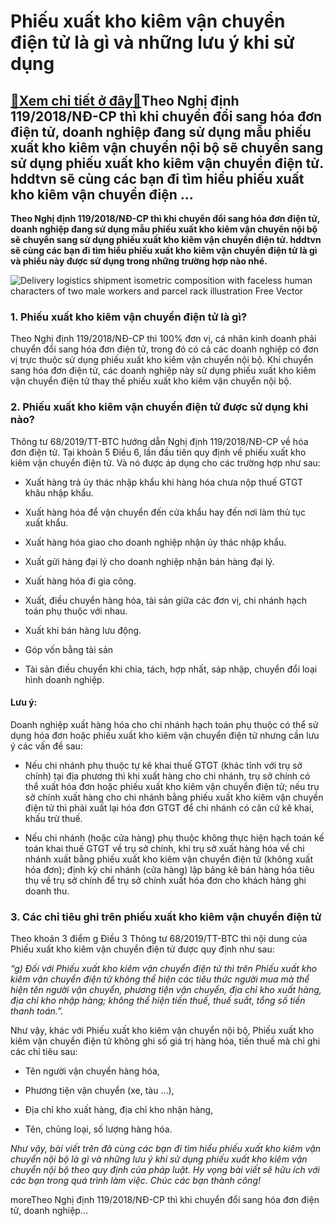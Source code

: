 Phiếu xuất kho kiêm vận chuyển điện tử là gì và những lưu ý khi sử dụng
=======================================================================

[:gift:Xem chi tiết ở đây:gift:](https://hddtvn.com/phieu-xuat-kho-kiem-van-chuyen-dien-tu-la-gi-va-nhung-luu-y-khi-su-dung/)Theo Nghị định 119/2018/NĐ-CP thì khi chuyển đổi sang hóa đơn điện tử, doanh nghiệp đang sử dụng mẫu phiếu xuất kho kiêm vận chuyển nội bộ sẽ chuyển sang sử dụng phiếu xuất kho kiêm vận chuyển điện tử. hddtvn sẽ cùng các bạn đi tìm hiểu phiếu xuất kho kiêm vận chuyển điện …
----------------------------------------------------------------------------------------------------------------------------------------------------------------------------------------------------------------------------------------------------------------------------------

**Theo Nghị định 119/2018/NĐ-CP thì khi chuyển đổi sang hóa đơn điện tử, doanh nghiệp đang sử dụng mẫu phiếu xuất kho kiêm vận chuyển nội bộ sẽ chuyển sang sử dụng phiếu xuất kho kiêm vận chuyển điện tử. hddtvn sẽ cùng các bạn đi tìm hiểu phiếu xuất kho kiêm vận chuyển điện tử là gì và phiếu này được sử dụng trong những trường hợp nào nhé.**


![Delivery logistics shipment isometric composition with faceless human characters of two male workers and parcel rack illustration Free Vector](https://hddtvn.com/wp-content/uploads/2021/01/delivery-logistics-shipment-isometric-composition-with-faceless-human-characters-two-male-workers-parcel-rack-illustration_1284-29116.jpg)


### 1. Phiếu xuất kho kiêm vận chuyển điện tử là gì?


Theo Nghị định 119/2018/NĐ-CP thì 100% đơn vị, cá nhân kinh doanh phải chuyển đổi sang hóa đơn điện tử, trong đó có cả các doanh nghiệp có đơn vị trực thuộc sử dụng phiếu xuất kho kiêm vận chuyển nội bộ. Khi chuyển sang hóa đơn điện tử, các doanh nghiệp này sử dụng phiếu xuất kho kiêm vận chuyển điện tử thay thế phiếu xuất kho kiêm vận chuyển nội bộ.


### 2. Phiếu xuất kho kiêm vận chuyển điện tử được sử dụng khi nào?


Thông tư 68/2019/TT-BTC hướng dẫn Nghị định 119/2018/NĐ-CP về hóa đơn điện tử. Tại khoản 5 Điều 6, lần đầu tiên quy định về phiếu xuất kho kiêm vận chuyển điện tử. Và nó được áp dụng cho các trường hợp như sau:




* Xuất hàng trả ủy thác nhập khẩu khi hàng hóa chưa nộp thuế GTGT khâu nhập khẩu.

* Xuất hàng hóa để vận chuyển đến cửa khẩu hay đến nơi làm thủ tục xuất khẩu.

* Xuất hàng hóa giao cho doanh nghiệp nhận ủy thác nhập khẩu.

* Xuất gửi hàng đại lý cho doanh nghiệp nhận bán hàng đại lý.

* Xuất hàng hóa đi gia công.

* Xuất, điều chuyển hàng hóa, tài sản giữa các đơn vị, chi nhánh hạch toán phụ thuộc với nhau.

* Xuất khi bán hàng lưu động.

* Góp vốn bằng tài sản

* Tài sản điều chuyển khi chia, tách, hợp nhất, sáp nhập, chuyển đổi loại hình doanh nghiệp.



#### Lưu ý:


Doanh nghiệp xuất hàng hóa cho chi nhánh hạch toán phụ thuộc có thể sử dụng hóa đơn hoặc phiếu xuất kho kiêm vận chuyển điện tử nhưng cần lưu ý các vấn đề sau:




* Nếu chi nhánh phụ thuộc tự kê khai thuế GTGT (khác tỉnh với trụ sở chính) tại địa phương thì khi xuất hàng cho chi nhánh, trụ sở chính có thể xuất hóa đơn hoặc phiếu xuất kho kiêm vận chuyển điện tử; nếu trụ sở chính xuất hàng cho chi nhánh bằng phiếu xuất kho kiêm vận chuyển điện tử thì phải xuất lại hóa đơn GTGT để chi nhánh có căn cứ kê khai, khấu trừ thuế.

* Nếu chi nhánh (hoặc cửa hàng) phụ thuộc không thực hiện hạch toán kế toán khai thuế GTGT về trụ sở chính, khi trụ sở xuất hàng hóa về chi nhánh xuất bằng phiếu xuất kho kiêm vận chuyển điện tử (không xuất hóa đơn); định kỳ chi nhánh (cửa hàng) lập bảng kê bán hàng hóa tiêu thụ về trụ sở chính để trụ sở chính xuất hóa đơn cho khách hàng ghi doanh thu.



### 3. Các chỉ tiêu ghi trên phiếu xuất kho kiêm vận chuyển điện tử


Theo khoản 3 điểm g Điều 3 Thông tư 68/2019/TT-BTC thì nội dung của Phiếu xuất kho kiêm vận chuyển điện tử được quy định như sau:


*“g) Đối với Phiếu xuất kho kiêm vận chuyển điện tử thì trên Phiếu xuất kho kiêm vận chuyển điện tử không thể hiện các tiêu thức người mua mà thể hiện tên người vận chuyển, phương tiện vận chuyển, địa chỉ kho xuất hàng, địa chỉ kho nhập hàng; không thể hiện tiền thuế, thuế suất, tổng số tiền thanh toán.”.*


Như vậy, khác với Phiếu xuất kho kiêm vận chuyển nội bộ, Phiếu xuất kho kiêm vận chuyển điện tử không ghi số giá trị hàng hóa, tiền thuế mà chỉ ghi các chỉ tiêu sau:




* Tên người vận chuyển hàng hóa,

* Phương tiện vận chuyển (xe, tàu …),

* Địa chỉ kho xuất hàng, địa chỉ kho nhận hàng,

* Tên, chủng loại, số lượng hàng hóa.



*Như vậy, bài viết trên đã cùng các bạn đi tìm hiểu phiếu xuất kho kiêm vận chuyển nội bộ là gì và những lưu ý khi sử dụng phiếu xuất kho kiêm vận chuyển nội bộ theo quy định của pháp luật. Hy vọng bài viết sẽ hữu ích với các bạn trong quá trình làm việc. Chúc các bạn thành công!*


moreTheo Nghị định 119/2018/NĐ-CP thì khi chuyển đổi sang hóa đơn điện tử, doanh nghiệp…

